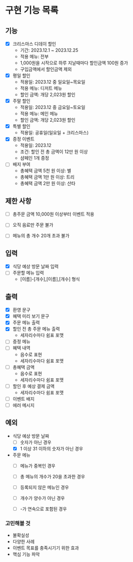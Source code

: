 # 구현 기능 목록

## 기능 

* [x] 크리스마스 디데이 할인
  * 기간: 2023.12.1 ~ 2023.12.25
  * 적용 메뉴: 전부
  * 1,000원을 시작으로 하루 지날때마다 할인금액 100원 증가
  * 구입금액에서 할인금액 제외
* [x] 평일 할인
  * 적용일: 2023.12 중 일요일~목요일
  * 적용 메뉴: 디저트 메뉴
  * 할인 금액: 개당 2,023원 할인
* [x] 주말 할인
  * 적용일: 2023.12 중 금요일~토요일
  * 적용 메뉴: 메인 메뉴
  * 할인 금액: 개당 2,023원 할인
* [x] 특별 할인
  * 적용일: 공휴일(일요일 + 크리스마스)
* [x] 증정 이벤트
  * 적용일: 2023.12
  * 조건: 할인 전 총 금액이 12만 원 이상
  * 샴페인 1개 증정
* [ ] 배지 부여
  * 총혜택 금액 5천 원 이상: 별
  * 총혜택 금액 1만 원 이상: 트리
  * 총혜택 금액 2만 원 이상: 산타

## 제한 사항

* [ ] 총주문 금액 10,000원 이상부터 이벤트 적용
* [ ] 오직 음료만 주문 불가
* [ ] 메뉴의 총 개수 20개 초과 불가


## 입력

* [x] 식당 예상 방문 날짜 입력
* [ ] 주문할 메뉴 입력
  * [이름]-[개수],[이름],[개수] 형식

## 출력

* [x] 환영 문구
* [x] 혜택 미리 보기 문구
* [x] 주문 메뉴 출력
* [x] 할인 전 총 주문 메뉴 출력
  * 세자리수마다 쉼표 포맷
* [ ] 증정 메뉴
* [ ] 혜택 내역
  * 음수로 표현
  * 세자리수마다 쉼표 포맷
* [ ] 총혜택 금액
  * 음수로 표현
  * 세자리수마다 쉼표 포맷
* [ ] 할인 후 예상 결제 금액
  * 세자리수마다 쉼표 포맷
* [ ] 이벤트 배지
* [ ] 에러 메시지

## 예외

* 식당 예상 방문 날짜 
  * [ ] 숫자가 아닌 경우
  * [x] 1 이상 31 이하의 숫자가 아닌 경우
* 주문 메뉴 
  * [ ] 메뉴가 중복인 경우
  * [ ] 총 메뉴의 개수가 20을 초과한 경우
  * [ ] 등록되지 않은 메뉴인 경우
  * [ ] 개수가 양수가 아닌 경우
  * [ ] -가 연속으로 포함된 경우


### 고민해볼 것

* 불확실성
* 다양한 사례
* 이벤트 목표를 충족시기기 위한 효과
* 핵심 기능 파악